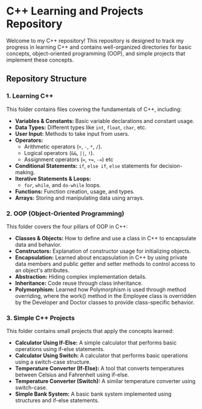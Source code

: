 # C++ Learning and Projects Repository

Welcome to my C++ repository! This repository is designed to track my progress in learning C++ and contains well-organized directories for basic concepts, object-oriented programming (OOP), and simple projects that implement these concepts.

## Repository Structure

### 1. Learning C++

This folder contains files covering the fundamentals of C++, including:

- **Variables & Constants:** Basic variable declarations and constant usage.
- **Data Types:** Different types like `int`, `float`, `char`, etc.
- **User Input:** Methods to take input from users.
- **Operators:**
  - Arithmetic operators (`+`, `-`, `*`, `/`).
  - Logical operators (`&&`, `||`, `!`).
  - Assignment operators (`=`, `+=`, `-=`) etc
- **Conditional Statements:** `if`, `else if`, `else` statements for decision-making.
- **Iterative Statements & Loops:**
  - `for`, `while`, and `do-while` loops.
- **Functions:** Function creation, usage, and types.
- **Arrays:** Storing and manipulating data using arrays.

### 2. OOP (Object-Oriented Programming)

This folder covers the four pillars of OOP in C++:

- **Classes & Objects:** How to define and use a class in C++ to encapsulate data and behavior. 
- **Constructors:** Explanation of constructor usage for initializing objects.
- **Encapsulation:** Learned about encapsulation in C++ by using private data members and public getter and setter methods to control access to an object's attributes.
- **Abstraction:** Hiding complex implementation details.
- **Inheritance:** Code reuse through class inheritance.
- **Polymorphism:** Learned how Polymorphism is used through method overriding, where the work() method in the Employee class is overridden by the Developer and Doctor classes to provide class-specific behavior.

### 3. Simple C++ Projects

This folder contains small projects that apply the concepts learned:

- **Calculator Using If-Else:** A simple calculator that performs basic operations using if-else statements.
- **Calculator Using Switch:** A calculator that performs basic operations using a switch-case structure.
- **Temperature Converter (If-Else):** A tool that converts temperatures between Celsius and Fahrenheit using if-else.
- **Temperature Converter (Switch):** A similar temperature converter using switch-case.
- **Simple Bank System:** A basic bank system implemented using structures and if-else statements.

